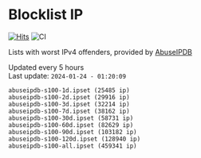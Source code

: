 # Blocklist IP

[![Hits](https://hits.seeyoufarm.com/api/count/incr/badge.svg?url=https%3A%2F%2Fgithub.com%2Fborestad%2Fblocklist-ip%2F&count_bg=%2379C83D&title_bg=%23555555&icon=&icon_color=%23E7E7E7&title=hits&edge_flat=false)](https://hits.seeyoufarm.com)  ![CI](https://img.shields.io/github/workflow/status/borestad/blocklist-ip/CI?style=flat-square)

Lists with worst IPv4 offenders, provided by [AbuseIPDB](https://www.abuseipdb.com/)

<!-- FOOTER-PLACEHOLDER -->
Updated every 5 hours<br>
Last update: `2024-01-24 - 01:20:09`
```
abuseipdb-s100-1d.ipset (25485 ip)
abuseipdb-s100-2d.ipset (29916 ip)
abuseipdb-s100-3d.ipset (32214 ip)
abuseipdb-s100-7d.ipset (38162 ip)
abuseipdb-s100-30d.ipset (58731 ip)
abuseipdb-s100-60d.ipset (82629 ip)
abuseipdb-s100-90d.ipset (103182 ip)
abuseipdb-s100-120d.ipset (128940 ip)
abuseipdb-s100-all.ipset (459341 ip)
```
